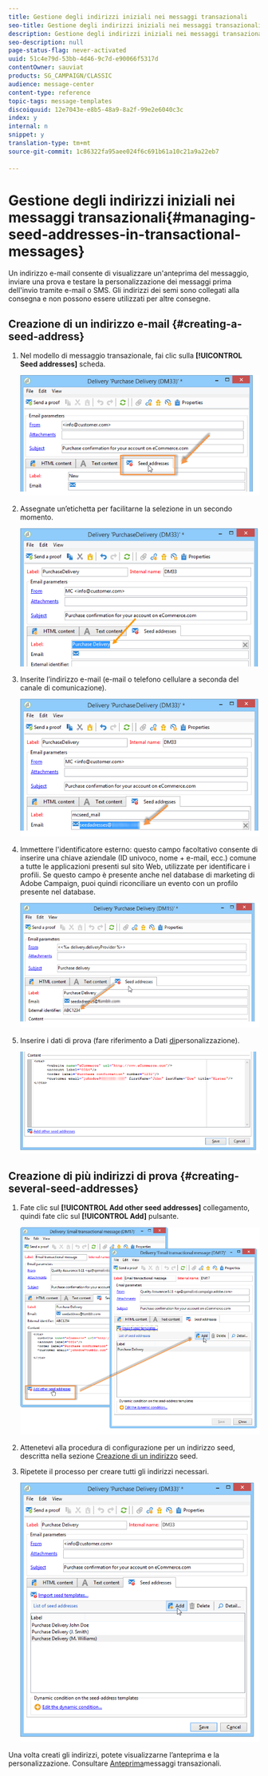 ```yaml
---
title: Gestione degli indirizzi iniziali nei messaggi transazionali
seo-title: Gestione degli indirizzi iniziali nei messaggi transazionali
description: Gestione degli indirizzi iniziali nei messaggi transazionali
seo-description: null
page-status-flag: never-activated
uuid: 51c4e79d-53bb-4d46-9c7d-e90066f5317d
contentOwner: sauviat
products: SG_CAMPAIGN/CLASSIC
audience: message-center
content-type: reference
topic-tags: message-templates
discoiquuid: 12e7043e-e8b5-48a9-8a2f-99e2e6040c3c
index: y
internal: n
snippet: y
translation-type: tm+mt
source-git-commit: 1c86322fa95aee024f6c691b61a10c21a9a22eb7

---
```



# Gestione degli indirizzi iniziali nei messaggi transazionali{#managing-seed-addresses-in-transactional-messages}

Un indirizzo e-mail consente di visualizzare un&#39;anteprima del messaggio, inviare una prova e testare la personalizzazione dei messaggi prima dell&#39;invio tramite e-mail o SMS. Gli indirizzi dei semi sono collegati alla consegna e non possono essere utilizzati per altre consegne.

## Creazione di un indirizzo e-mail {#creating-a-seed-address}

1. Nel modello di messaggio transazionale, fai clic sulla **[!UICONTROL Seed addresses]** scheda.

   ![](assets/messagecenter_create_seedaddr_001.png)

1. Assegnate un’etichetta per facilitarne la selezione in un secondo momento.

   ![](assets/messagecenter_create_seedaddr_002.png)

1. Inserite l’indirizzo e-mail (e-mail o telefono cellulare a seconda del canale di comunicazione).

   ![](assets/messagecenter_create_seedaddr_003.png)

1. Immettere l&#39;identificatore esterno: questo campo facoltativo consente di inserire una chiave aziendale (ID univoco, nome + e-mail, ecc.) comune a tutte le applicazioni presenti sul sito Web, utilizzate per identificare i profili. Se questo campo è presente anche nel database di marketing di Adobe Campaign, puoi quindi riconciliare un evento con un profilo presente nel database.

   ![](assets/messagecenter_create_seedaddr_003bis.png)

1. Inserire i dati di prova (fare riferimento a Dati [di](../../message-center/using/personalization-data.md)personalizzazione).

   ![](assets/messagecenter_create_custo_001.png)

## Creazione di più indirizzi di prova {#creating-several-seed-addresses}

1. Fate clic sul **[!UICONTROL Add other seed addresses]** collegamento, quindi fate clic sul **[!UICONTROL Add]** pulsante.

   ![](assets/messagecenter_create_seedaddr_004.png)

1. Attenetevi alla procedura di configurazione per un indirizzo seed, descritta nella sezione [Creazione di un indirizzo](#creating-a-seed-address) seed.
1. Ripetete il processo per creare tutti gli indirizzi necessari.

   ![](assets/messagecenter_create_seedaddr_008.png)

Una volta creati gli indirizzi, potete visualizzarne l’anteprima e la personalizzazione. Consultare [Anteprima](../../message-center/using/transactional-message-preview.md)messaggi transazionali.
